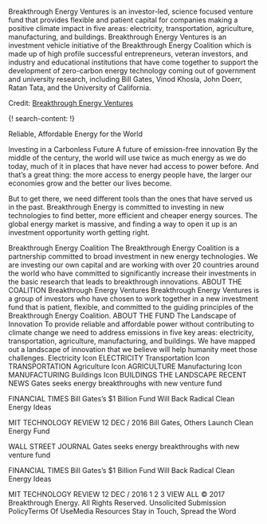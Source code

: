 
Breakthrough Energy Ventures is an investor-led, science focused venture fund that provides flexible and patient capital for companies making a positive climate impact in five areas: electricity, transportation, agriculture, manufacturing, and buildings. Breakthrough Energy Ventures is an investment vehicle initiative of the Breakthrough Energy Coalition which is made up of high profile successful entrepreneurs, veteran investors, and industry and educational institutions that have come together to support the development of zero-carbon energy technology coming out of government and university research, including Bill Gates, Vinod Khosla, John Doerr, Ratan Tata, and the University of California. 

Credit: [Breakthrough Energy Ventures](http://www.b-t.energy/)


{! search-content: !}



Reliable, Affordable Energy for the World

Investing in a Carbonless Future
A future of emission-free innovation
By the middle of the century, the world will use twice as much energy as we do today, much of it in places that have never had access to power before. And that’s a great thing: the more access to energy people have, the larger our economies grow and the better our lives become.

But to get there, we need different tools than the ones that have served us in the past. Breakthrough Energy is committed to investing in new technologies to find better, more efficient and cheaper energy sources. The global energy market is massive, and finding a way to open it up is an investment opportunity worth getting right.

Breakthrough Energy Coalition
The Breakthrough Energy Coalition is a partnership committed to broad investment in new energy technologies. We are investing our own capital and are working with over 20 countries around the world who have committed to significantly increase their investments in the basic research that leads to breakthrough innovations.
ABOUT THE COALITION
Breakthrough Energy Ventures
Breakthrough Energy Ventures is a group of investors who have chosen to work together in a new investment fund that is patient, flexible, and committed to the guiding principles of the Breakthrough Energy Coalition.
ABOUT THE FUND
The Landscape of Innovation
To provide reliable and affordable power without contributing to climate change we need to address emissions in five key areas: electricity, transportation, agriculture, manufacturing, and buildings. We have mapped out a landscape of innovation that we believe will help humanity meet those challenges.
Electricity Icon ELECTRICITY
Transportation Icon TRANSPORTATION
Agriculture Icon AGRICULTURE
Manufacturing Icon MANUFACTURING
Buildings Icon BUILDINGS
THE LANDSCAPE
RECENT NEWS
Gates seeks energy breakthroughs with new venture fund

FINANCIAL TIMES
Bill Gates’s $1 Billion Fund Will Back Radical Clean Energy Ideas

MIT TECHNOLOGY REVIEW 12 DEC / 2016
Bill Gates, Others Launch Clean Energy Fund

WALL STREET JOURNAL
Gates seeks energy breakthroughs with new venture fund

FINANCIAL TIMES
Bill Gates’s $1 Billion Fund Will Back Radical Clean Energy Ideas

MIT TECHNOLOGY REVIEW 12 DEC / 2016
1
2
3
VIEW ALL
© 2017 Breakthrough Energy.
All Rights Reserved.
Unsolicited Submission PolicyTerms Of UseMedia Resources
Stay in Touch, Spread the Word
